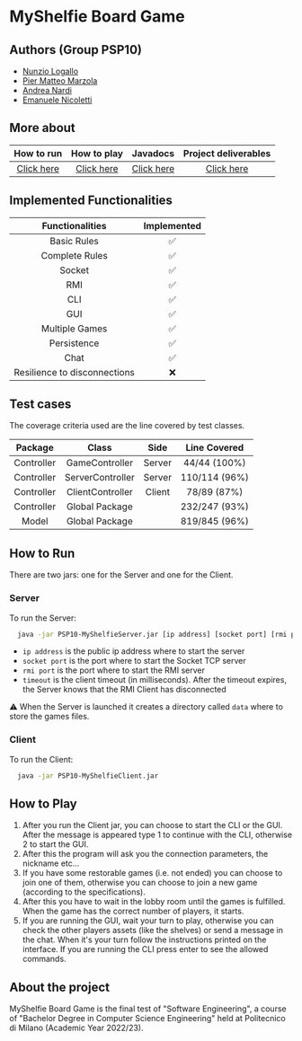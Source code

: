 # MyShelfie Board Game



## Authors (Group PSP10)

- [Nunzio Logallo](https://www.github.com/nlogallo)
- [Pier Matteo Marzola](https://www.github.com/pmmarzola)
- [Andrea Nardi](https://www.github.com/NrdAnd)
- [Emanuele Nicoletti](https://www.github.com/emanicoletti)


## More about


| How to run | How to play | Javadocs | Project deliverables|
| :-------------: | :-------------: | :--------: | :--------:|
| [Click here](#how-to-run)| [Click here](#how-to-play)| [Click here](https://nlogallo.github.io)| [Click here](https://github.com/nlogallo/ing-sw-2023-logallo-marzola-nardi-nicoletti/tree/main/deliverables/)|


## Implemented Functionalities


| Functionalities  | Implemented        |
| :-------------:  | :-------------:    |
| Basic Rules      | :white_check_mark: |
| Complete Rules   | :white_check_mark: |
| Socket           | :white_check_mark: |
| RMI              | :white_check_mark: |
| CLI              | :white_check_mark: |
| GUI              | :white_check_mark: |
| Multiple Games   | :white_check_mark: |
| Persistence      | :white_check_mark: |
| Chat             | :white_check_mark: |
| Resilience to disconnections | :x:    |



## Test cases

The coverage criteria used are the line covered by test classes.

| Package  | Class | Side | Line Covered |
| :-------------: | :-------------: | :--------: | :--------:|
|Controller| GameController | Server |  44/44 (100%) |
|Controller | ServerController | Server | 110/114 (96%) |
|Controller | ClientController | Client | 78/89 (87%) |
|Controller | Global Package | | 232/247 (93%) |
|Model| Global Package |  | 819/845 (96%)|

## How to Run

There are two jars: one for the Server and one for the Client.

### Server
To run the Server:
```bash
  java -jar PSP10-MyShelfieServer.jar [ip address] [socket port] [rmi port] [timeout]
```
- `ip address` is the public ip address where to start the server
- `socket port` is the port where to start the Socket TCP server
- `rmi port` is the port where to start the RMI server
- `timeout` is the client timeout (in milliseconds). After the timeout expires, the Server knows that the RMI Client has disconnected

:warning: When the Server is launched it creates a directory called `data` where to store the games files.

### Client
To run the Client:
```bash
  java -jar PSP10-MyShelfieClient.jar
```
## How to Play
1) After you run the Client jar, you can choose to start the CLI or the GUI. After the message is appeared type 1 to continue with the CLI, otherwise 2 to start the GUI.
2) After this the program will ask you the connection parameters, the nickname etc...
3) If you have some restorable games (i.e. not ended) you can choose to join one of them, otherwise you can choose to join a new game (according to the specifications).
4) After this you have to wait in the lobby room until the games is fulfilled. When the game has the correct number of players, it starts.
5) If you are running the GUI, wait your turn to play, otherwise you can check the other players assets (like the shelves) or send a message in the chat. When it's your turn follow the instructions printed on the interface. If you are running the CLI press enter to see the allowed commands.

## About the project

MyShelfie Board Game is the final test of "Software Engineering", a course of "Bachelor Degree in Computer Science Engineering" held at Politecnico di Milano (Academic Year 2022/23).
